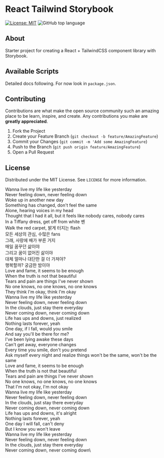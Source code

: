 # React Tailwind Storybook

[![License: MIT](https://img.shields.io/github/license/impulse/react-tailwind-storybook.svg)](https://opensource.org/licenses/MIT)
<img alt="GitHub top language" src="https://img.shields.io/github/languages/top/impulse/react-tailwind-storybook.svg">

## About

Starter project for creating a React + TailwindCSS component library with Storybook.

## Available Scripts

Detailed docs following. For now look in `package.json`.

## Contributing

Contributions are what make the open source community such an amazing place to be learn, inspire, and create. Any contributions you make are **greatly appreciated**.

1. Fork the Project
2. Create your Feature Branch (`git checkout -b feature/AmazingFeature`)
3. Commit your Changes (`git commit -m 'Add some AmazingFeature`)
4. Push to the Branch (`git push origin feature/AmazingFeature`)
5. Open a Pull Request

## License

Distributed under the MIT License. See `LICENSE` for more information.

Wanna live my life like yesterday\
Never feeling down, never feeling down\
Woke up in another new day\
Something has changed, don't feel the same\
Alone, hearing voices in my head\
Thought that I had it all, but it feels like nobody cares, nobody cares\
In a Tiffany dress, get off from white 벤\
Walk the red carpet, 밝게 터지는 flash\
모든 세상의 관심, 수많은 fans\
그래, 사랑에 배가 부른 거지\
매일 꿈꾸던 삶이야\
그리고 꿈이 없어진 삶이야\
대체 얼마나 대단한 걸 더 가져야?\
행복할까? 궁금한 밤이야\
Love and fame, it seems to be enough\
When the truth is not that beautiful\
Tears and pain are things I've never shown\
No one knows, no one knows, no one knows\
They think I'm okay, think I'm okay\
Wanna live my life like yesterday\
Never feeling down, never feeling down\
In the clouds, just stay there everyday\
Never coming down, never coming down\
Life has ups and downs, just realized\
Nothing lasts forever, yeah\
One day, if I fall, would you smile\
And say you'll be there for me?\
I've been lying awake these days\
Can't get away, everyone changes\
Every time you smile, don't you pretend\
Ask myself every night and realize things won't be the same, won't be the same\
Love and fame, it seems to be enough\
When the truth is not that beautiful\
Tears and pain are things I've never shown\
No one knows, no one knows, no one knows\
That I'm not okay, I'm not okay\
Wanna live my life like yesterday\
Never feeling down, never feeling down\
In the clouds, just stay there everyday\
Never coming down, never coming down\
Life has ups and downs, it's alright\
Nothing lasts forever, yeah\
One day I will fall, can't deny\
But I know you won't leave\
Wanna live my life like yesterday\
Never feeling down, never feeling down\
In the clouds, just stay there everyday\
Never coming down, never coming down\
